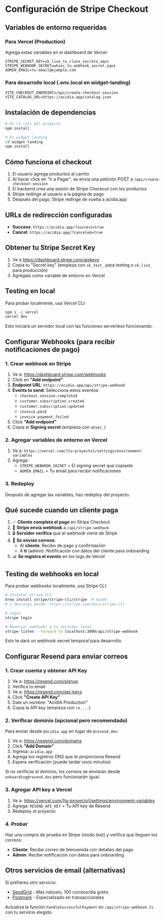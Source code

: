 # Configuración de Stripe Checkout

## Variables de entorno requeridas

### Para Vercel (Production)
Agrega estas variables en el dashboard de Vercel:

```
STRIPE_SECRET_KEY=sk_live_tu_clave_secreta_aqui
STRIPE_WEBHOOK_SECRET=whsec_tu_webhook_secret_aqui
ADMIN_EMAIL=tu-email@ejemplo.com
```

### Para desarrollo local (.env.local en widget-landing)
```
VITE_CHECKOUT_ENDPOINT=/api/create-checkout-session
VITE_CATALOG_URL=https://acidia.app/catalog.json
```

## Instalación de dependencias

```bash
# En la raíz del proyecto
npm install

# En widget-landing
cd widget-landing
npm install
```

## Cómo funciona el checkout

1. El usuario agrega productos al carrito
2. Al hacer click en "Ir a Pagar", se envía una petición POST a `/api/create-checkout-session`
3. El backend crea una sesión de Stripe Checkout con los productos
4. Stripe redirige al usuario a la página de pago
5. Después del pago, Stripe redirige de vuelta a acidia.app

## URLs de redirección configuradas

- **Success**: `https://acidia.app/?success=true`
- **Cancel**: `https://acidia.app/?canceled=true`

## Obtener tu Stripe Secret Key

1. Ve a https://dashboard.stripe.com/apikeys
2. Copia tu "Secret key" (empieza con `sk_test_` para testing o `sk_live_` para producción)
3. Agrégala como variable de entorno en Vercel

## Testing en local

Para probar localmente, usa Vercel CLI:

```bash
npm i -g vercel
vercel dev
```

Esto iniciará un servidor local con las funciones serverless funcionando.

## Configurar Webhooks (para recibir notificaciones de pago)

### 1. Crear webhook en Stripe

1. Ve a: https://dashboard.stripe.com/webhooks
2. Click en **"Add endpoint"**
3. **Endpoint URL**: `https://acidia.app/api/stripe-webhook`
4. **Events to send**: Selecciona estos eventos:
   - `checkout.session.completed`
   - `customer.subscription.created`
   - `customer.subscription.updated`
   - `invoice.paid`
   - `invoice.payment_failed`
5. Click **"Add endpoint"**
6. Copia el **Signing secret** (empieza con `whsec_`)

### 2. Agregar variables de entorno en Vercel

1. Ve a: `https://vercel.com/[tu-proyecto]/settings/environment-variables`
2. Agrega:
   - `STRIPE_WEBHOOK_SECRET` = El signing secret que copiaste
   - `ADMIN_EMAIL` = Tu email para recibir notificaciones

### 3. Redeploy

Después de agregar las variables, haz redeploy del proyecto.

## Qué sucede cuando un cliente paga

1. ✅ **Cliente completa el pago** en Stripe Checkout
2. 📧 **Stripe envía webhook** a `/api/stripe-webhook`
3. 🔒 **Servidor verifica** que el webhook viene de Stripe
4. 📨 **Se envían correos**:
   - Al **cliente**: Recibo de pago y confirmación
   - A **ti** (admin): Notificación con datos del cliente para onboarding
5. 📊 **Se registra el evento** en los logs de Vercel

## Testing de webhooks en local

Para probar webhooks localmente, usa Stripe CLI:

```bash
# Instalar Stripe CLI
brew install stripe/stripe-cli/stripe  # macOS
# o descarga desde: https://stripe.com/docs/stripe-cli

# Login
stripe login

# Reenviar webhooks a tu servidor local
stripe listen --forward-to localhost:3000/api/stripe-webhook
```

Esto te dará un webhook secret temporal para desarrollo.

## Configurar Resend para enviar correos

### 1. Crear cuenta y obtener API Key

1. Ve a: https://resend.com/signup
2. Verifica tu email
3. Ve a: https://resend.com/api-keys
4. Click **"Create API Key"**
5. Dale un nombre: "AcidIA Production"
6. Copia la API key (empieza con `re_...`)

### 2. Verificar dominio (opcional pero recomendado)

Para enviar desde `@acidia.app` en lugar de `@resend.dev`:

1. Ve a: https://resend.com/domains
2. Click **"Add Domain"**
3. Ingresa: `acidia.app`
4. Agrega los registros DNS que te proporciona Resend
5. Espera verificación (puede tardar unos minutos)

Si no verificas el dominio, los correos se enviarán desde `onboarding@resend.dev` pero funcionarán igual.

### 3. Agregar API key a Vercel

1. Ve a: https://vercel.com/[tu-proyecto]/settings/environment-variables
2. Agrega: `RESEND_API_KEY` = Tu API key de Resend
3. Redeploy el proyecto

### 4. Probar

Haz una compra de prueba en Stripe (modo test) y verifica que lleguen los correos:
- **Cliente**: Recibe correo de bienvenida con detalles del pago
- **Admin**: Recibe notificación con datos para onboarding

## Otros servicios de email (alternativas)

Si prefieres otro servicio:
- [SendGrid](https://sendgrid.com) - Más robusto, 100 correos/día gratis
- [Postmark](https://postmarkapp.com) - Especializado en transaccionales

Actualiza la función `handleSuccessfulPayment` en `/api/stripe-webhook.ts` con tu servicio elegido.
